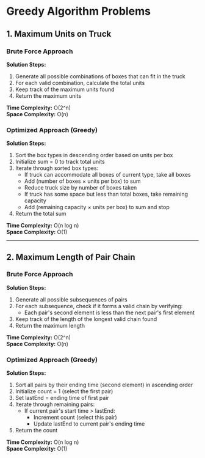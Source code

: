 # Greedy Algorithm Problems

## 1. Maximum Units on Truck

### Brute Force Approach
**Solution Steps:**
1. Generate all possible combinations of boxes that can fit in the truck
2. For each valid combination, calculate the total units
3. Keep track of the maximum units found
4. Return the maximum units

**Time Complexity:** O(2^n)  
**Space Complexity:** O(n)

### Optimized Approach (Greedy)
**Solution Steps:**
1. Sort the box types in descending order based on units per box
2. Initialize sum = 0 to track total units
3. Iterate through sorted box types:
   - If truck can accommodate all boxes of current type, take all boxes
   - Add (number of boxes × units per box) to sum
   - Reduce truck size by number of boxes taken
   - If truck has some space but less than total boxes, take remaining capacity
   - Add (remaining capacity × units per box) to sum and stop
4. Return the total sum

**Time Complexity:** O(n log n)  
**Space Complexity:** O(1)

---

## 2. Maximum Length of Pair Chain

### Brute Force Approach
**Solution Steps:**
1. Generate all possible subsequences of pairs
2. For each subsequence, check if it forms a valid chain by verifying:
   - Each pair's second element is less than the next pair's first element
3. Keep track of the length of the longest valid chain found
4. Return the maximum length

**Time Complexity:** O(2^n)  
**Space Complexity:** O(n)

### Optimized Approach (Greedy)
**Solution Steps:**
1. Sort all pairs by their ending time (second element) in ascending order
2. Initialize count = 1 (select the first pair)
3. Set lastEnd = ending time of first pair
4. Iterate through remaining pairs:
   - If current pair's start time > lastEnd:
     - Increment count (select this pair)
     - Update lastEnd to current pair's ending time
5. Return the count

**Time Complexity:** O(n log n)  
**Space Complexity:** O(1)
